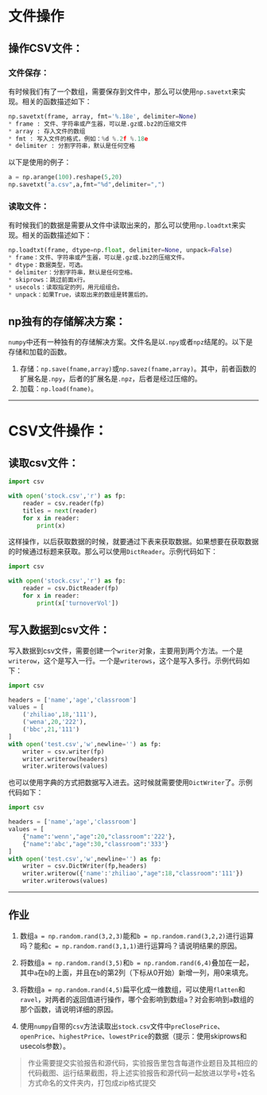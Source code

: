 # 文件操作

## 操作CSV文件：

### 文件保存：

有时候我们有了一个数组，需要保存到文件中，那么可以使用`np.savetxt`来实现。相关的函数描述如下：

```python
np.savetxt(frame, array, fmt='%.18e', delimiter=None)
* frame : 文件、字符串或产生器，可以是.gz或.bz2的压缩文件
* array : 存入文件的数组
* fmt : 写入文件的格式，例如：%d %.2f %.18e
* delimiter : 分割字符串，默认是任何空格
```

以下是使用的例子：

```python
a = np.arange(100).reshape(5,20)
np.savetxt("a.csv",a,fmt="%d",delimiter=",")
```

### 读取文件：

有时候我们的数据是需要从文件中读取出来的，那么可以使用`np.loadtxt`来实现。相关的函数描述如下：

```python
np.loadtxt(frame, dtype=np.float, delimiter=None, unpack=False)
* frame：文件、字符串或产生器，可以是.gz或.bz2的压缩文件。
* dtype：数据类型，可选。
* delimiter：分割字符串，默认是任何空格。
* skiprows：跳过前面x行。
* usecols：读取指定的列，用元组组合。
* unpack：如果True，读取出来的数组是转置后的。
```

## np独有的存储解决方案：

`numpy`中还有一种独有的存储解决方案。文件名是以`.npy`或者`npz`结尾的。以下是存储和加载的函数。  
1. 存储：`np.save(fname,array)`或`np.savez(fname,array)`。其中，前者函数的扩展名是`.npy`，后者的扩展名是`.npz`，后者是经过压缩的。  
2. 加载：`np.load(fname)`。


---

# CSV文件操作：

## 读取csv文件：

```python
import csv

with open('stock.csv','r') as fp:
    reader = csv.reader(fp)
    titles = next(reader)
    for x in reader:
        print(x)
```

这样操作，以后获取数据的时候，就要通过下表来获取数据。如果想要在获取数据的时候通过标题来获取。那么可以使用`DictReader`。示例代码如下：

```python
import csv

with open('stock.csv','r') as fp:
    reader = csv.DictReader(fp)
    for x in reader:
        print(x['turnoverVol'])
```

## 写入数据到csv文件：

写入数据到csv文件，需要创建一个`writer`对象，主要用到两个方法。一个是`writerow`，这个是写入一行。一个是`writerows`，这个是写入多行。示例代码如下：

```python
import csv

headers = ['name','age','classroom']
values = [
    ('zhiliao',18,'111'),
    ('wena',20,'222'),
    ('bbc',21,'111')
]
with open('test.csv','w',newline='') as fp:
    writer = csv.writer(fp)
    writer.writerow(headers)
    writer.writerows(values)
```

也可以使用字典的方式把数据写入进去。这时候就需要使用`DictWriter`了。示例代码如下：

```python
import csv

headers = ['name','age','classroom']
values = [
    {"name":'wenn',"age":20,"classroom":'222'},
    {"name":'abc',"age":30,"classroom":'333'}
]
with open('test.csv','w',newline='') as fp:
    writer = csv.DictWriter(fp,headers)
    writer.writerow({'name':'zhiliao',"age":18,"classroom":'111'})
    writer.writerows(values)
```

---

## 作业

1. 数组`a = np.random.rand(3,2,3)`能和`b = np.random.rand(3,2,2)`进行运算吗？能和`c = np.random.rand(3,1,1)`进行运算吗？请说明结果的原因。

2. 将数组`a = np.random.rand(3,5)`和`b = np.random.rand(6,4)`叠加在一起，其中`a`在`b`的上面，并且在`b`的第2列（下标从0开始）新增一列，用0来填充。

3. 将数组`a = np.random.rand(4,5)`扁平化成一维数组，可以使用`flatten`和`ravel`，对两者的返回值进行操作，哪个会影响到数组`a`？对会影响到`a`数组的那个函数，请说明详细的原因。

4. 使用`numpy`自带的`csv`方法读取出`stock.csv`文件中`preClosePrice`、`openPrice`、`highestPrice`、`lowestPrice`的数据（提示：使用skiprows和usecols参数）。

> 作业需要提交实验报告和源代码，实验报告里包含每道作业题目及其相应的代码截图、运行结果截图，将上述实验报告和源代码一起放进以学号+姓名方式命名的文件夹内，打包成zip格式提交
